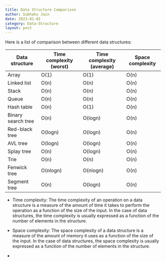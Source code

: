 ```yaml
---
title: Data Structure Comparison
author: Subhahu Jain
date: 2023-01-01
category: Data-Structure
layout: post
---
```




Here is a list of comparison between different data structures:

| Data structure | Time complexity (worst) | Time complexity (average) | Space complexity |
| --- | --- | --- | --- |
| Array | O(1) | O(1) | O(n) |
| Linked list | O(n) | O(n) | O(n) |
| Stack | O(n) | O(n) | O(n) |
| Queue | O(n) | O(n) | O(n) |
| Hash table | O(n) | O(1) | O(n) |
| Binary search tree | O(n) | O(logn) | O(n) |
| Red-black tree | O(logn) | O(logn) | O(n) |
| AVL tree | O(logn) | O(logn) | O(n) |
| Splay tree | O(n) | O(logn) | O(n) |
| Trie | O(n) | O(n) | O(n) |
| Fenwick tree | O(nlogn) | O(nlogn) | O(n) |
| Segment tree | O(n) | O(logn) | O(n) |

-   Time complexity: The time complexity of an operation on a data structure is a measure of the amount of time it takes to perform the operation as a function of the size of the input. In the case of data structures, the time complexity is usually expressed as a function of the number of elements in the structure.

-   Space complexity: The space complexity of a data structure is a measure of the amount of memory it uses as a function of the size of the input. In the case of data structures, the space complexity is usually expressed as a function of the number of elements in the structure.

-